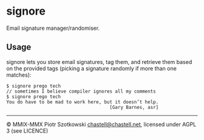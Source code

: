 signore
=======

Email signature manager/randomiser.

Usage
-----

signore lets you store email signatures, tag them, and retrieve them based on the provided tags (picking a signature randomly if more than one matches):

    $ signore prego tech
    // sometimes I believe compiler ignores all my comments
    $ signore prego tech
    You do have to be mad to work here, but it doesn’t help.
                                          [Gary Barnes, asr]

---

© MMIX-MMX Piotr Szotkowski <chastell@chastell.net>, licensed under AGPL 3 (see LICENCE)
